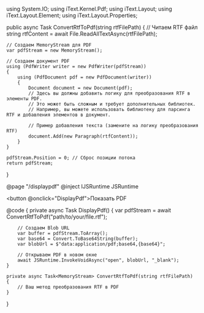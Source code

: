using System.IO;
using iText.Kernel.Pdf;
using iText.Layout;
using iText.Layout.Element;
using iText.Layout.Properties;

public async Task<MemoryStream> ConvertRtfToPdf(string rtfFilePath)
{
    // Читаем RTF файл
    string rtfContent = await File.ReadAllTextAsync(rtfFilePath);
    
    // Создаем MemoryStream для PDF
    var pdfStream = new MemoryStream();
    
    // Создаем документ PDF
    using (PdfWriter writer = new PdfWriter(pdfStream))
    {
        using (PdfDocument pdf = new PdfDocument(writer))
        {
            Document document = new Document(pdf);
            // Здесь вы должны добавить логику для преобразования RTF в элементы PDF.
            // Это может быть сложным и требует дополнительных библиотек.
            // Например, вы можете использовать библиотеку для парсинга RTF и добавления элементов в документ.
            
            // Пример добавления текста (замените на логику преобразования RTF)
            document.Add(new Paragraph(rtfContent));
        }
    }
    
    pdfStream.Position = 0; // Сброс позиции потока
    return pdfStream;
}


@page "/displaypdf"
@inject IJSRuntime JSRuntime

<button @onclick="DisplayPdf">Показать PDF</button>

@code {
    private async Task DisplayPdf()
    {
        var pdfStream = await ConvertRtfToPdf("path/to/your/file.rtf");

        // Создаем Blob URL
        var buffer = pdfStream.ToArray();
        var base64 = Convert.ToBase64String(buffer);
        var blobUrl = $"data:application/pdf;base64,{base64}";

        // Открываем PDF в новом окне
        await JSRuntime.InvokeVoidAsync("open", blobUrl, "_blank");
    }

    private async Task<MemoryStream> ConvertRtfToPdf(string rtfFilePath)
    {
        // Ваш метод преобразования RTF в PDF
    }
}


